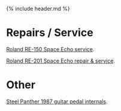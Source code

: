 {% include header.md  %}

# Repairs / Service

[Roland RE-150 Space Echo service](./RE150.md).

[Roland RE-201 Space Echo repair & service](./RE201.md).


# Other

[Steel Panther 1987 guitar pedal internals](./1987.md).
